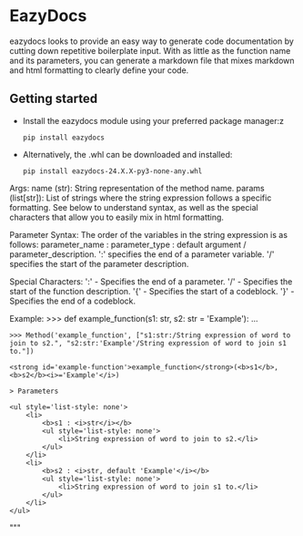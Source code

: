 # EazyDocs

eazydocs looks to provide an easy way to generate code documentation by cutting down repetitive boilerplate input. With as little as the function name and its parameters, you can generate a markdown file that mixes markdown and html formatting to clearly define your code.

## Getting started

- Install the eazydocs module using your preferred package manager:z
  ```
  pip install eazydocs
  ```
- Alternatively, the .whl can be downloaded and installed:
  ```
  pip install eazydocs-24.X.X-py3-none-any.whl
  ```




Args:
name (str): String representation of the method name.
params (list[str]): List of strings where the string expression follows a specific formatting. See below to understand syntax, as well as the special characters that allow you to easily mix in html formatting.

Parameter Syntax:
The order of the variables in the string expression is as follows: parameter_name : parameter_type : default argument / parameter_description. ':' specifies the end of a parameter variable. '/' specifies the start of the parameter description.

Special Characters:
':' - Specifies the end of a parameter.
'/' - Specifies the start of the function description.
'{' - Specifies the start of a codeblock.
'}' - Specifies the end of a codeblock.

Example: >>> def example_function(s1: str, s2: str = 'Example'):
...

    >>> Method('example_function', ["s1:str:/String expression of word to join to s2.", "s2:str:'Example'/String expression of word to join s1 to."])

    <strong id='example-function'>example_function</strong>(<b>s1</b>, <b>s2</b><i>='Example'</i>)

    > Parameters

    <ul style='list-style: none'>
        <li>
            <b>s1 : <i>str</i></b>
            <ul style='list-style: none'>
                <li>String expression of word to join to s2.</li>
            </ul>
        </li>
        <li>
            <b>s2 : <i>str, default 'Example'</i></b>
            <ul style='list-style: none'>
                <li>String expression of word to join s1 to.</li>
            </ul>
        </li>
    </ul>

"""
